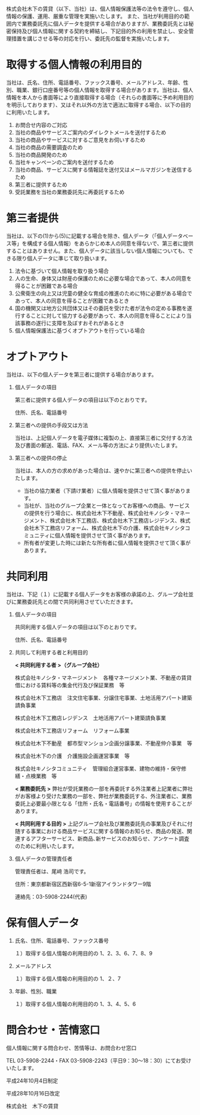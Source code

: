 株式会社木下の賃貸（以下、当社）は、個人情報保護法等の法令を遵守し、個人情報の保護、運用、厳重な管理を実施いたします。 また、当社が利用目的の範囲内で業務委託先に個人データを提供する場合がありますが、業務委託先とは秘密保持及び個人情報に関する契約を締結し、下記目的外の利用を禁止し、安全管理措置を講じさせる等の対応を行い、委託先の監督を実施いたします。

# 取得する個人情報の利用目的
当社は、氏名、住所、電話番号、ファックス番号、メールアドレス、年齢、性別、職業、銀行口座番号等の個人情報を取得する場合があります。当社は、個人情報を本人から書面等により直接取得する場合（それらの書面等に予め利用目的を明示しております）、又はそれ以外の方法で適法に取得する場合、以下の目的に利用いたします。

1. お問合せ内容のご対応
2. 当社の商品やサービスご案内のダイレクトメールを送付するため
3. 当社の商品やサービスに対するご意見をお伺いするため
4. 当社の商品の需要調査のため
5. 当社の商品開発のため
6. 当社キャンペーンのご案内を送付するため
7. 当社の商品、サービスに関する情報誌を送付又はメールマガジンを送信するため
8. 第三者に提供するため
9. 受託業務を当社の業務委託先に再委託するため
# 第三者提供
当社は、以下の(1)から(5)に記載する場合を除き、個人データ（「個人データベース等」を構成する個人情報）をあらかじめ本人の同意を得ないで、第三者に提供することはありません。また、個人データに該当しない個人情報についても、できる限り個人データに準じて取り扱います。

1. 法令に基づいて個人情報を取り扱う場合
2. 人の生命、身体又は財産の保護のために必要な場合であって、本人の同意を得ることが困難である場合
3. 公衆衛生の向上又は児童の健全な育成の推進のために特に必要がある場合であって、本人の同意を得ることが困難であるとき
4. 国の機関又は地方公共団体又はその委託を受けた者が法令の定める事務を遂行することに対して協力する必要があって、本人の同意を得ることにより当該事務の遂行に支障を及ぼすおそれがあるとき
5. 個人情報保護法に基づくオプトアウトを行っている場合
# オプトアウト
当社は、以下の個人データを第三者に提供する場合があります。

1. 個人データの項目

    第三者に提供する個人データの項目は以下のとおりです。

    住所、氏名、電話番号

2. 第三者への提供の手段又は方法

    当社は、上記個人データを電子媒体に複製の上、直接第三者に交付する方法及び書面の郵送、電話、FAX、メール等の方法により提供いたします。

3. 第三者への提供の停止

    当社は、本人の方の求めがあった場合は、速やかに第三者への提供を停止いたします。

    - 当社の協力業者（下請け業者）に個人情報を提供させて頂く事があります。
    - 当社が、当社のグループ企業と一体となってお客様への商品、サービスの提供を行う場合に、株式会社木下不動産、株式会社キノシタ・マネージメント、株式会社木下工務店、株式会社木下工務店レジデンス、株式会社木下工務店リフォーム、株式会社木下の介護、株式会社キノシタコミュニティに個人情報を提供させて頂く事があります。
    - 所有者が変更した時には新たな所有者に個人情報を提供させて頂く事があります。
# 共同利用
当社は、下記（１）に記載する個人データをお客様の承諾の上、グループ会社並びに業務委託先との間で共同利用させていただきます。

1. 個人データの項目
    
    共同利用する個人データの項目は以下のとおりです。
    
    住所、氏名、電話番号

2. 共同して利用する者と利用目的

    **< 共同利用する者 >（グループ会社）**

    株式会社キノシタ・マネージメント　各種マネージメント業、不動産の賃貸借における賃料等の集金代行及び保証業務　等
    
    株式会社木下工務店　注文住宅事業、分譲住宅事業、土地活用アパート建築請負事業
    
    株式会社木下工務店レジデンス　土地活用アパート建築請負事業
    
    株式会社木下工務店リフォーム　リフォーム事業
    
    株式会社木下不動産　都市型マンション企画分譲事業、不動産仲介事業　等
    
    株式会社木下の介護　介護施設企画運営事業　等
    
    株式会社キノシタコミュニティ　管理組合運営事業、建物の維持・保守修繕・点検業務　等

    **< 業務委託先 >**
    弊社が受託業務の一部を再委託する外注業者上記業者に弊社がお客様より受けた業務の一部を、弊社が業務委託する、外注業者に、業務委託上必要最小限となる「住所・氏名・電話番号」の情報を使用することがあります。

    **< 共同利用する目的 >**
    上記グループ会社及び業務委託先の事業及びそれに付随する事業における商品サービスに関する情報のお知らせ、商品の発送、関連するアフターサービス、新商品､新サービスのお知らせ、アンケート調査のために利用いたします。

3. 個人データの管理責任者

    管理責任者は、尾﨑 浩司です。

    住所：東京都新宿区西新宿6-5-1新宿アイランドタワー9階

    連絡先：03-5908-2244(代表)

# 保有個人データ

1. 氏名、住所、電話番号、ファックス番号

    １）取得する個人情報の利用目的の 1、2、3、6、7、8、9
    
2. メールアドレス

    １）取得する個人情報の利用目的の 1、２、7
    
3. 年齢、性別、職業

    １）取得する個人情報の利用目的の 1、3、4、5、6

# 問合わせ・苦情窓口

個人情報に関する問合わせ、苦情等は、お問合わせ窓口

TEL 03-5908-2244・FAX 03-5908-2243（平日9：30～18：30）にてお受けいたします。

平成24年10月4日制定

平成28年10月16日改定

株式会社　木下の賃貸
